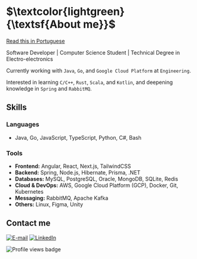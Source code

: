 # $\textcolor{lightgreen}{\textsf{About me}}$

[Read this in Portuguese](README.pt-BR.md)

Software Developer | Computer Science Student | Technical Degree in Electro-electronics

Currently working with `Java`, `Go`, and `Google Cloud Platform` at `Engineering`.

Interested in learning `C/C++`, `Rust`, `Scala`, and `Kotlin`, and deepening knowledge
in `Spring` and `RabbitMQ`.

## Skills

### Languages

- Java, Go, JavaScript, TypeScript, Python, C#, Bash

### Tools

- **Frontend:** Angular, React, Next.js, TailwindCSS
- **Backend:** Spring, Node.js, Hibernate, Prisma, .NET
- **Databases:** MySQL, PostgreSQL, Oracle, MongoDB, SQLite, Redis
- **Cloud & DevOps:** AWS, Google Cloud Platform (GCP), Docker, Git, Kubernetes
- **Messaging:** RabbitMQ, Apache Kafka
- **Others:** Linux, Figma, Unity

## Contact me

[![E-mail](https://custom-icon-badges.demolab.com/badge/-Email-4f4f4f?style=for-the-badge&logo=mail&logoColor=white)](mailto:raniery2003@hotmail.com)
[![LinkedIn](https://custom-icon-badges.demolab.com/badge/-LinkedIn-0A66C2?style=for-the-badge&logo=linkedin-app-white-icon)](https://www.linkedin.com/in/ranierygoulart/?locale=en_US)

![Profile views badge](https://komarev.com/ghpvc/?username=ranieeery&color=blue)
